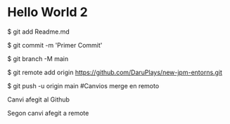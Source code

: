 # Hello World 2

$ git add Readme.md

$ git commit -m 'Primer Commit'

$ git branch -M main

$ git remote add origin https://github.com/DaruPlays/new-jpm-entorns.git

$ git push -u origin main #Canvios merge en remoto 




 Canvi afegit al Github
 
 
 Segon canvi afegit a remote
